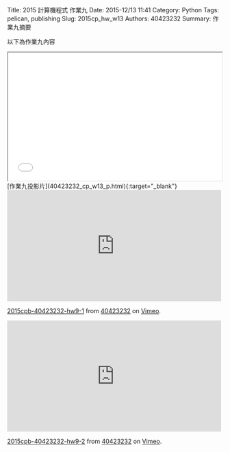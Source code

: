 Title: 2015 計算機程式 作業九
Date: 2015-12/13 11:41
Category: Python
Tags: pelican, publishing
Slug: 2015cp_hw_w13
Authors: 40423232
Summary: 作業九摘要

以下為作業九內容

<iframe src="40423232_cp_w13_p.html" width="500" height="300"></iframe>
[作業九投影片](40423232_cp_w13_p.html){:target="_blank"}
<iframe src="https://player.vimeo.com/video/148641468" width="500" height="260" frameborder="0" webkitallowfullscreen mozallowfullscreen allowfullscreen></iframe> <p><a href="https://vimeo.com/148641468">2015cpb-40423232-hw9-1</a> from <a href="https://vimeo.com/user45523667">40423232</a> on <a href="https://vimeo.com">Vimeo</a>.</p>

<iframe src="https://player.vimeo.com/video/148641467" width="500" height="260" frameborder="0" webkitallowfullscreen mozallowfullscreen allowfullscreen></iframe> <p><a href="https://vimeo.com/148641467">2015cpb-40423232-hw9-2</a> from <a href="https://vimeo.com/user45523667">40423232</a> on <a href="https://vimeo.com">Vimeo</a>.</p>